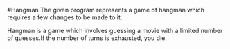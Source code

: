 #Hangman
The given program represents a game of hangman which requires a few changes to be made to it.

Hangman is a game which involves guessing a movie with a limited number of guesses.If the number of turns is exhausted, you die.
